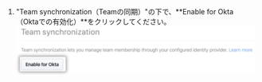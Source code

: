 1. "Team synchronization（Teamの同期）"の下で、**Enable for Okta（Oktaでの有効化）**をクリックしてください。 ![セキュリティ設定ページのOktaのためのTeam同期の有効化ボタン](/assets/images/help/teams/enable-team-synchronization-okta.png)
